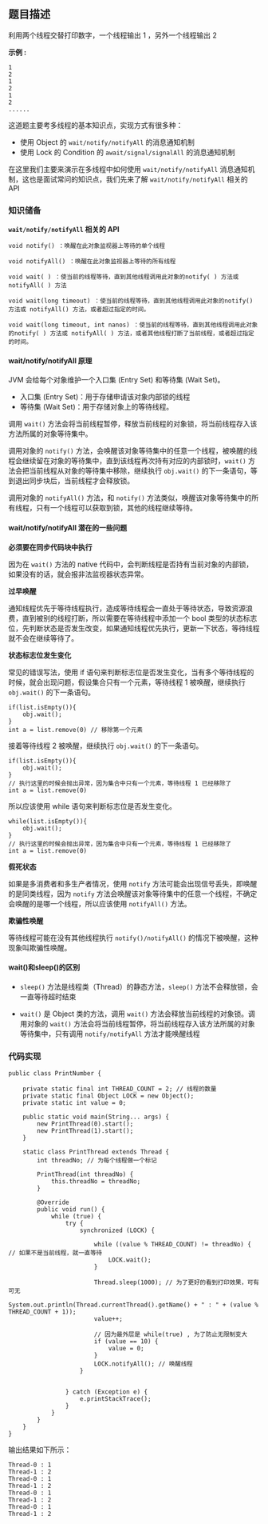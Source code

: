 ## 题目描述

利用两个线程交替打印数字，一个线程输出 1 ，另外一个线程输出 2

**示例 :**

```
1
2
1
2
1
2
......
```

这道题主要考多线程的基本知识点，实现方式有很多种：

* 使用 Object 的 `wait/notify/notifyAll` 的消息通知机制
* 使用 Lock 的 Condition 的 `await/signal/signalAll` 的消息通知机制

在这里我们主要来演示在多线程中如何使用 `wait/notify/notifyAll` 消息通知机制，这也是面试常问的知识点，我们先来了解 `wait/notify/notifyAll` 相关的 API

### 知识储备

**`wait/notify/notifyAll` 相关的 API**

```
void notify() ：唤醒在此对象监视器上等待的单个线程

void notifyAll() ：唤醒在此对象监视器上等待的所有线程

void wait( ) ：使当前的线程等待，直到其他线程调用此对象的notify( ) 方法或 notifyAll( ) 方法

void wait(long timeout) ：使当前的线程等待，直到其他线程调用此对象的notify() 方法或 notifyAll() 方法，或者超过指定的时间。

void wait(long timeout, int nanos) ：使当前的线程等待，直到其他线程调用此对象的notify( ) 方法或 notifyAll( ) 方法，或者其他线程打断了当前线程，或者超过指定的时间。
```

#### wait/notify/notifyAll 原理

JVM 会给每个对象维护一个入口集 (Entry Set) 和等待集 (Wait Set)。

* 入口集 (Entry Set)：用于存储申请该对象内部锁的线程
* 等待集 (Wait Set)：用于存储对象上的等待线程。

调用 `wait()` 方法会将当前线程暂停，释放当前线程的对象锁，将当前线程存入该方法所属的对象等待集中。

调用对象的 `notify()` 方法，会唤醒该对象等待集中的任意一个线程，被唤醒的线程会继续留在对象的等待集中，直到该线程再次持有对应的内部锁时，`wait()` 方法会把当前线程从对象的等待集中移除，继续执行 `obj.wait()` 的下一条语句，等到退出同步块后，当前线程才会释放锁。

调用对象的 `notifyAll()` 方法，和 `notify()` 方法类似，唤醒该对象等待集中的所有线程，只有一个线程可以获取到锁，其他的线程继续等待。

#### wait/notify/notifyAll 潜在的一些问题

**必须要在同步代码块中执行**

因为在 `wait()` 方法的 native 代码中，会判断线程是否持有当前对象的内部锁，如果没有的话，就会报非法监视器状态异常。

**过早唤醒**

通知线程优先于等待线程执行，造成等待线程会一直处于等待状态，导致资源浪费，直到被别的线程打断，所以需要在等待线程中添加一个 bool 类型的状态标志位，先判断状态是否发生改变，如果通知线程优先执行，更新一下状态，等待线程就不会在继续等待了。

**状态标志位发生变化**

常见的错误写法，使用 if 语句来判断标志位是否发生变化，当有多个等待线程的时候，就会出现问题，假设集合只有一个元素，等待线程 1 被唤醒，继续执行 `obj.wait()` 的下一条语句。


```
if(list.isEmpty()){ 
    obj.wait();
}
int a = list.remove(0) // 移除第一个元素
```

接着等待线程 2 被唤醒，继续执行 `obj.wait()` 的下一条语句。

```
if(list.isEmpty()){
    obj.wait();
}
// 执行这里的时候会抛出异常，因为集合中只有一个元素，等待线程 1 已经移除了
int a = list.remove(0) 
```

所以应该使用 while 语句来判断标志位是否发生变化。

```
while(list.isEmpty()){
    obj.wait();
}
// 执行这里的时候会抛出异常，因为集合中只有一个元素，等待线程 1 已经移除了
int a = list.remove(0) 
```

**假死状态**

如果是多消费者和多生产者情况，使用  `notify` 方法可能会出现信号丢失，即唤醒的是同类线程，因为 `notify` 方法会唤醒该对象等待集中的任意一个线程，不确定会唤醒的是哪一个线程，所以应该使用 `notifyAll()` 方法。

**欺骗性唤醒**

等待线程可能在没有其他线程执行 `notify()/notifyAll()` 的情况下被唤醒，这种现象叫欺骗性唤醒。

#### wait()和sleep()的区别

* `sleep()` 方法是线程类（Thread）的静态方法，`sleep()` 方法不会释放锁，会一直等待超时结束

* `wait()` 是 Object 类的方法，调用 `wait()` 方法会释放当前线程的对象锁。调用对象的 `wait()` 方法会将当前线程暂停，将当前线程存入该方法所属的对象等待集中，只有调用 `notify/notifyAll` 方法才能唤醒线程


### 代码实现

```
public class PrintNumber {

    private static final int THREAD_COUNT = 2; // 线程的数量
    private static final Object LOCK = new Object();
    private static int value = 0;

    public static void main(String... args) {
        new PrintThread(0).start();
        new PrintThread(1).start();
    }

    static class PrintThread extends Thread {
        int threadNo; // 为每个线程做一个标记

        PrintThread(int threadNo) {
            this.threadNo = threadNo;
        }

        @Override
        public void run() {
            while (true) {
                try {
                    synchronized (LOCK) {

                        while ((value % THREAD_COUNT) != threadNo) { // 如果不是当前线程，就一直等待
                            LOCK.wait();
                        }

                        Thread.sleep(1000); // 为了更好的看到打印效果，可有可无
                        System.out.println(Thread.currentThread().getName() + " : " + (value % THREAD_COUNT + 1));
                        value++;

                        // 因为最外层是 while(true) , 为了防止无限制变大
                        if (value == 10) {
                            value = 0;
                        }
                        LOCK.notifyAll(); // 唤醒线程
                    }


                } catch (Exception e) {
                    e.printStackTrace();
                }
            }
        }
    }
}
```

输出结果如下所示：

```
Thread-0 : 1
Thread-1 : 2
Thread-0 : 1
Thread-1 : 2
Thread-0 : 1
Thread-1 : 2
Thread-0 : 1
Thread-1 : 2
```

